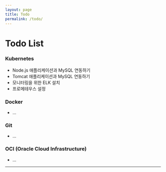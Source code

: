 ```yaml
---
layout: page
title: Todo
permalink: /todo/
---
```


# Todo List


### Kubernetes

- Node.js 애플리케이션과 MySQL 연동하기
- Tomcat 애플리케이션과 MySQL 연동하기
- 모니터링을 위한 ELK 설치
- 프로메테우스 설정

### Docker

- ...

### Git

- ...

### OCI (Oracle Cloud Infrastructure)

- ...

<hr>

<div class="disqus-comments">
  <div id="disqus_thread"></div>
  <script type="text/javascript">
    /* <![CDATA[ */
    var disqus_shortname = "{{ site.disqus_shortname }}";
    var disqus_identifier = "{{ site.url }}_{{ page.title }}";
    var disqus_title = "{{ page.title }}";

    /* * * DON'T EDIT BELOW THIS LINE * * */
    (function() {
        var dsq = document.createElement('script'); dsq.type = 'text/javascript'; dsq.async = true;
        dsq.src = '//' + disqus_shortname + '.disqus.com/embed.js';
        (document.getElementsByTagName('head')[0] || document.getElementsByTagName('body')[0]).appendChild(dsq);
    })();
    /* ]]> */
  </script>
</div>
